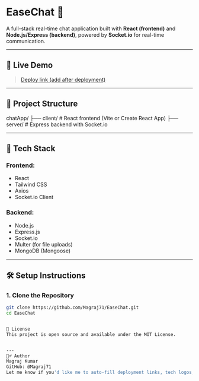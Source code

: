 # EaseChat 💬

A full-stack real-time chat application built with **React (frontend)** and **Node.js/Express (backend)**, powered by **Socket.io** for real-time communication.

---

## 🔗 Live Demo
> [Deploy link (add after deployment)](https://your-app-link.com)

---

## 📁 Project Structure

chatApp/
├── client/ # React frontend (Vite or Create React App)
├── server/ # Express backend with Socket.io


---

## 🚀 Tech Stack

### Frontend:
- React
- Tailwind CSS
- Axios
- Socket.io Client

### Backend:
- Node.js
- Express.js
- Socket.io
- Multer (for file uploads)
- MongoDB (Mongoose)

---

## 🛠️ Setup Instructions

### 1. Clone the Repository

```bash
git clone https://github.com/Magraj71/EaseChat.git
cd EaseChat


📄 License
This project is open source and available under the MIT License.


---
🙋‍♂️ Author
Magraj Kumar
GitHub: @Magraj71
Let me know if you'd like me to auto-fill deployment links, tech logos, or generate badges for GitHub (like build status, license, etc.).
